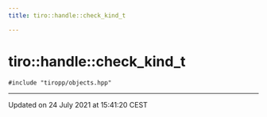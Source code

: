 ```yaml
---
title: tiro::handle::check_kind_t

---
```


# tiro::handle::check_kind_t






`#include "tiropp/objects.hpp"`

-------------------------------

Updated on 24 July 2021 at 15:41:20 CEST